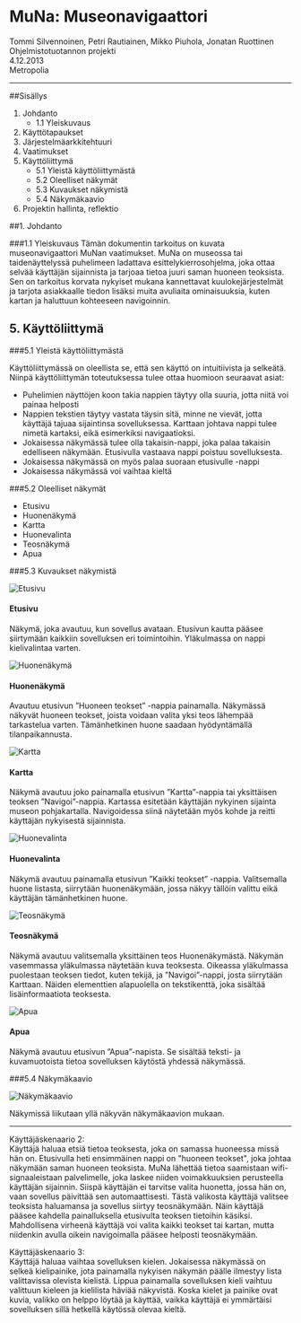 MuNa: Museonavigaattori
=====
Tommi Silvennoinen, Petri Rautiainen, Mikko Piuhola, Jonatan Ruottinen  
Ohjelmistotuotannon projekti  
4.12.2013  
Metropolia
*****
##Sisällys
1. Johdanto
	* 1.1 Yleiskuvaus
2. Käyttötapaukset
3. Järjestelmäarkkitehtuuri
4. Vaatimukset
5. Käyttöliittymä
	* 5.1 Yleistä käyttöliittymästä
	* 5.2 Oleelliset näkymät
	* 5.3 Kuvaukset näkymistä
	* 5.4 Näkymäkaavio
6. Projektin hallinta, reflektio

##1. Johdanto

###1.1 Yleiskuvaus
Tämän dokumentin tarkoitus on kuvata museonavigaattori MuNan vaatimukset. MuNa on museossa tai taidenäyttelyssä puhelimeen ladattava esittelykierrosohjelma, joka ottaa selvää käyttäjän sijainnista ja tarjoaa tietoa juuri saman huoneen teoksista.
Sen on tarkoitus korvata nykyiset mukana kannettavat kuulokejärjestelmät ja tarjota asiakkaalle tiedon lisäksi muita avuliaita ominaisuuksia, kuten kartan ja haluttuun kohteeseen navigoinnin.


## 5. Käyttöliittymä

###5.1 Yleistä käyttöliittymästä

Käyttöliittymässä on oleellista se, että sen käyttö on intuitiivista ja selkeätä. Niinpä käyttöliittymän toteutuksessa tulee ottaa huomioon seuraavat asiat:
- Puhelimien näyttöjen koon takia nappien täytyy olla suuria, jotta niitä voi painaa helposti
- Nappien tekstien täytyy vastata täysin sitä, minne ne vievät, jotta käyttäjä tajuaa sijaintinsa sovelluksessa. Karttaan johtava nappi tulee nimetä kartaksi, eikä esimerkiksi navigaatioksi.
- Jokaisessa näkymässä tulee olla takaisin-nappi, joka palaa takaisin edelliseen näkymään. Etusivulla vastaava nappi poistuu sovelluksesta.
- Jokaisessa näkymässä on myös palaa suoraan etusivulle -nappi
- Jokaisessa näkymässä voi vaihtaa kieltä

###5.2 Oleelliset näkymät

- Etusivu
- Huonenäkymä
- Kartta
- Huonevalinta
- Teosnäkymä
- Apua

###5.3 Kuvaukset näkymistä

![Etusivu](./images/etusivu_p.png)

#### Etusivu

Näkymä, joka avautuu, kun sovellus avataan. Etusivun kautta pääsee siirtymään kaikkiin sovelluksen eri toimintoihin. Yläkulmassa on nappi kielivalintaa varten.

![Huonenäkymä](./images/huonenakyma_p.png)

#### Huonenäkymä

Avautuu etusivun ”Huoneen teokset” -nappia painamalla. Näkymässä näkyvät huoneen teokset, joista voidaan valita yksi teos lähempää tarkastelua varten. Tämänhetkinen huone saadaan hyödyntämällä tilanpaikannusta.

![Kartta](./images/kartta_p.png)

#### Kartta

Näkymä avautuu joko painamalla etusivun ”Kartta”-nappia tai yksittäisen teoksen ”Navigoi”-nappia. Kartassa esitetään käyttäjän nykyinen sijainta museon pohjakartalla. Navigoidessa siinä näytetään myös kohde ja reitti käyttäjän nykyisestä sijainnista.

![Huonevalinta](./images/huonevalinta_p.png)

#### Huonevalinta

Näkymä avautuu painamalla etusivun ”Kaikki teokset” -nappia. Valitsemalla huone listasta, siirrytään huonenäkymään, jossa näkyy tällöin valittu eikä käyttäjän tämänhetkinen huone.

![Teosnäkymä](./images/teosnakyma_p.png)

#### Teosnäkymä

Näkymä avautuu valitsemalla yksittäinen teos Huonenäkymästä. Näkymän vasemmassa yläkulmassa näytetään kuva teoksesta. Oikeassa yläkulmassa puolestaan teoksen tiedot, kuten tekijä, ja ”Navigoi”-nappi, josta siirrytään Karttaan. Näiden elementtien alapuolella on tekstikenttä, joka sisältää lisäinformaatiota teoksesta.

![Apua](./images/apua_p.png)

#### Apua

Näkymä avautuu etusivun ”Apua”-napista. Se sisältää teksti- ja kuvamuotoista tietoa sovelluksen käytöstä yhdessä näkymässä.

###5.4 Näkymäkaavio

![Näkymäkaavio](./images/näkymäsiirtymät.png)

Näkymissä liikutaan yllä näkyvän näkymäkaavion mukaan.
* * *

Käyttäjäskenaario 2:  
Käyttäjä haluaa etsiä tietoa teoksesta, joka on samassa huoneessa missä hän on. Etusivulla heti ensimmäinen nappi on "huoneen teokset", joka johtaa näkymään saman huoneen teoksista.
MuNa lähettää tietoa saamistaan wifi-signaaleistaan palvelimelle, joka laskee niiden voimakkuuksien perusteella käyttäjän sijainnin. Siispä käyttäjän ei tarvitse valita huonetta, jossa hän on, vaan sovellus päivittää sen automaattisesti.
Tästä valikosta käyttäjä valitsee teoksista haluamansa ja sovellus siirtyy teosnäkymään. Näin käyttäjä pääsee kahdella painalluksella etusivulta teoksen tietoihin käsiksi.
Mahdollisena virheenä käyttäjä voi valita kaikki teokset tai kartan, mutta niidenkin avulla oikein navigoimalla pääsee helposti teosnäkymään.

Käyttäjäskenaario 3:  
Käyttäjä haluaa vaihtaa sovelluksen kielen. Jokaisessa näkymässä on selkeä kielipainike, jota painamalla nykyisen näkymän päälle ilmestyy lista valittavissa olevista kielistä. Lippua painamalla
sovelluksen kieli vaihtuu valittuun kieleen ja kielilista häviää näkyvistä. Koska kielet ja painike ovat kuvia, valikko on helppo löytää ja käyttää, vaikka käyttäjä ei ymmärtäisi sovelluksen sillä hetkellä käytössä olevaa kieltä.
